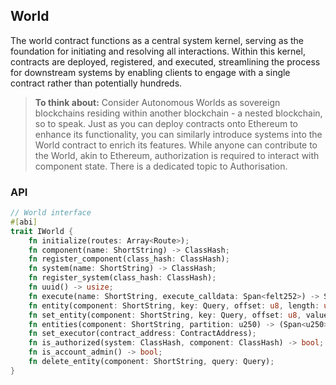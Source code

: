 ## World

The world contract functions as a central system kernel, serving as the foundation for initiating and resolving all interactions. Within this kernel, contracts are deployed, registered, and executed, streamlining the process for downstream systems by enabling clients to engage with a single contract rather than potentially hundreds.


> **To think about:** Consider Autonomous Worlds as sovereign blockchains residing within another blockchain - a nested blockchain, so to speak. Just as you can deploy contracts onto Ethereum to enhance its functionality, you can similarly introduce systems into the World contract to enrich its features. While anyone can contribute to the World, akin to Ethereum, authorization is required to interact with component state. There is a dedicated topic to Authorisation.


### API

```rust
// World interface
#[abi]
trait IWorld {
    fn initialize(routes: Array<Route>);
    fn component(name: ShortString) -> ClassHash;
    fn register_component(class_hash: ClassHash);
    fn system(name: ShortString) -> ClassHash;
    fn register_system(class_hash: ClassHash);
    fn uuid() -> usize;
    fn execute(name: ShortString, execute_calldata: Span<felt252>) -> Span<felt252>;
    fn entity(component: ShortString, key: Query, offset: u8, length: usize) -> Span<felt252>;
    fn set_entity(component: ShortString, key: Query, offset: u8, value: Span<felt252>);
    fn entities(component: ShortString, partition: u250) -> (Span<u250>, Span<Span<felt252>>);
    fn set_executor(contract_address: ContractAddress);
    fn is_authorized(system: ClassHash, component: ClassHash) -> bool;
    fn is_account_admin() -> bool;
    fn delete_entity(component: ShortString, query: Query);
}
```